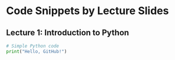 # Code Snippets by Lecture Slides

## Lecture 1: Introduction to Python
```python
# Simple Python code
print("Hello, GitHub!")
